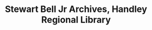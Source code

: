 ---
layout: repo
title: "Stewart Bell Jr Archives, Handley Regional Library"
id: 16774
permalink: repos/16774/
---
